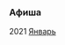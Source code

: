 ### Афиша

2021 [Январь](https://drive.google.com/file/d/144wCyElrUvEryYME_d2GAKB6AhiwYidU/preview)
